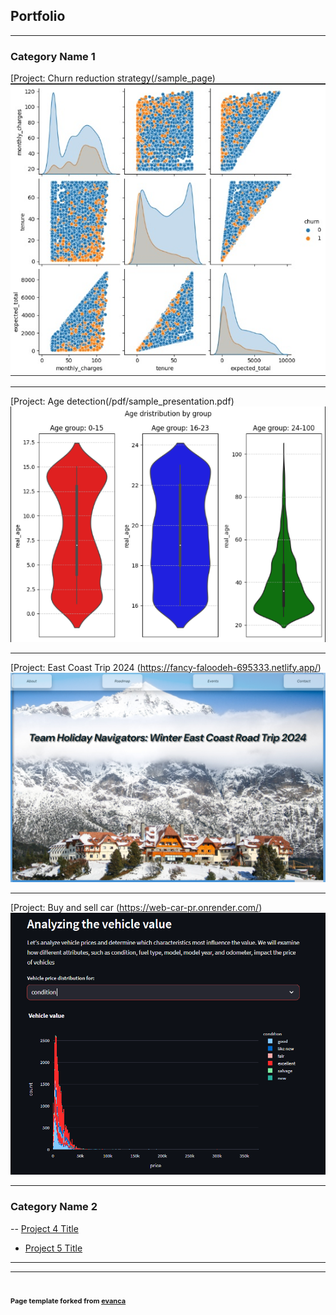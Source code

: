 ## Portfolio

---

### Category Name 1 

[Project: Churn reduction strategy(/sample_page)
<img src="images/Corr_churn.jpg?raw=true"/>

---
[Project: Age detection(/pdf/sample_presentation.pdf)
<img src="images/age_det.png?raw=true"/>

---
[Project: East Coast Trip 2024 (https://fancy-faloodeh-695333.netlify.app/)
<img src="images/east_trip.png?raw=true"/>

---
[Project: Buy and sell car (https://web-car-pr.onrender.com/)
<img src="images/web_car.png?raw=true"/>

---
### Category Name 2

-- [Project 4 Title](https://fancy-faloodeh-695333.netlify.app/)
- [Project 5 Title](https://web-car-pr.onrender.com/)

---




---
# <p style="font-size:11px">Page template forked from <a href="https://github.com/evanca/quick-portfolio">evanca</a></p>
<!-- Remove above link if you don't want to attibute -->
